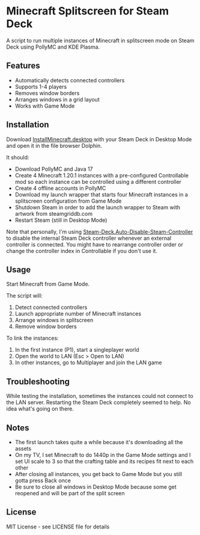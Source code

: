 # Minecraft Splitscreen for Steam Deck

A script to run multiple instances of Minecraft in splitscreen mode on Steam Deck using PollyMC and KDE Plasma.

## Features

- Automatically detects connected controllers
- Supports 1-4 players
- Removes window borders
- Arranges windows in a grid layout
- Works with Game Mode

## Installation

Download [InstallMinecraft.desktop](https://github.com/ArnoldSmith86/minecraft-splitscreen/releases/download/0.1/InstallMinecraft.desktop) with your Steam Deck in Desktop Mode and open it in the file browser Dolphin.

It should:
- Download PollyMC and Java 17
- Create 4 Minecraft 1.20.1 instances with a pre-configured Controllable mod so each instance can be controlled using a different controller
- Create 4 offline accounts in PollyMC
- Download my launch wrapper that starts four Minecraft instances in a splitscreen configuration from Game Mode
- Shutdown Steam in order to add the launch wrapper to Steam with artwork from steamgriddb.com
- Restart Steam (still in Desktop Mode)

Note that personally, I'm using [Steam-Deck.Auto-Disable-Steam-Controller](https://github.com/scawp/Steam-Deck.Auto-Disable-Steam-Controller) to disable the internal Steam Deck controller whenever an external controller is connected. You might have to rearrange controller order or change the controller index in Controllable if you don't use it.

## Usage

Start Minecraft from Game Mode.

The script will:
1. Detect connected controllers
2. Launch appropriate number of Minecraft instances
3. Arrange windows in splitscreen
4. Remove window borders

To link the instances:
1. In the first instance (P1), start a singleplayer world
2. Open the world to LAN (Esc > Open to LAN)
3. In other instances, go to Multiplayer and join the LAN game

## Troubleshooting

While testing the installation, sometimes the instances could not connect to the LAN server. Restarting the Steam Deck completely seemed to help. No idea what's going on there.

## Notes

- The first launch takes quite a while because it's downloading all the assets
- On my TV, I set Minecraft to do 1440p in the Game Mode settings and I set UI scale to 3 so that the crafting table and its recipes fit next to each other
- After closing all instances, you get back to Game Mode but you still gotta press Back once
- Be sure to close all windows in Desktop Mode because some get reopened and will be part of the split screen

## License

MIT License - see LICENSE file for details 